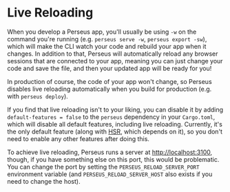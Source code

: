 # Live Reloading

When you develop a Perseus app, you'll usually be using `-w` on the command you're running (e.g. `perseus serve -w`, `perseus export -sw`), which will make the CLI watch your code and rebuild your app when it changes. In addition to that, Perseus will automatically reload any browser sessions that are connected to your app, meaning you can just change your code and save the file, and then your updated app will be ready for you!

In production of course, the code of your app won't change, so Perseus disables live reloading automatically when you build for production (e.g. with `perseus deploy`).

If you find that live reloading isn't to your liking, you can disable it by adding `default-features = false` to the `perseus` dependency in your `Cargo.toml`, which will disable all default features, including live reloading. Currently, it's the only default feature (along with [HSR](:reference/state/hsr), which depends on it), so you don't need to enable any other features after doing this.

To achieve live reloading, Perseus runs a server at <http://localhost:3100>, though, if you have something else on this port, this would be problematic. You can change the port by setting the `PERSEUS_RELOAD_SERVER_PORT` environment variable (and `PERSEUS_RELOAD_SERVER_HOST` also exists if you need to change the host).

